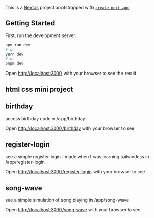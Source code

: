 This is a [Next.js](https://nextjs.org/) project bootstrapped with [`create-next-app`](https://github.com/vercel/next.js/tree/canary/packages/create-next-app).

## Getting Started

First, run the development server:

```bash
npm run dev
# or
yarn dev
# or
pnpm dev
```

Open [http://localhost:3000](http://localhost:3000) with your browser to see the result.

## html css mini project 

## birthday

access birthday code in /app/birthday

Open [http://localhost:3000/birthday](http://localhost:3000/birthday) with your browser to see

## register-login

see a simple register-login I made when I was learning tailwindcss in /app/register-login

Open [http://localhost:3000/register-login](http://localhost:3000/register-login) with your browser to see

## song-wave

see a simple simulation of song playing in /app/song-wave

Open [http://localhost:3000/song-wave](http://localhost:3000/song-wave) with your browser to see
